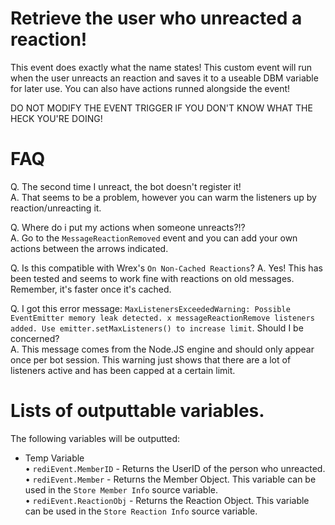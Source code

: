 # Retrieve the user who unreacted a reaction!

This event does exactly what the name states! This custom event will run when the user unreacts an reaction and saves it to a useable DBM variable for later use. You can also have actions runned alongside the event!

DO NOT MODIFY THE EVENT TRIGGER IF YOU DON'T KNOW WHAT THE HECK YOU'RE DOING!<br />

# FAQ

Q. The second time I unreact, the bot doesn't register it!  
A. That seems to be a problem, however you can warm the listeners up by reaction/unreacting it.  

Q. Where do i put my actions when someone unreacts?!?  
A. Go to the `MessageReactionRemoved` event and you can add your own actions between the arrows indicated.  

Q. Is this compatible with Wrex's `On Non-Cached Reactions`?
A. Yes! This has been tested and seems to work fine with reactions on old messages. Remember, it's faster once it's cached.

Q. I got this error message: `MaxListenersExceededWarning: Possible EventEmitter memory leak detected. x messageReactionRemove listeners added. Use emitter.setMaxListeners() to increase limit`. Should I be concerned?  
A. This message comes from the Node.JS engine and should only appear once per bot session. This warning just shows that there are a lot of listeners active and has been capped at a certain limit.  

# Lists of outputtable variables.

The following variables will be outputted:

 - Temp Variable  
	• `rediEvent.MemberID` 		- Returns the UserID of the person who unreacted.  
	• `rediEvent.Member` 		- Returns the Member Object. This variable can be used in the `Store Member Info` source variable.  
	• `rediEvent.ReactionObj`	- Returns the Reaction Object. This variable can be used in the `Store Reaction Info` source variable.
